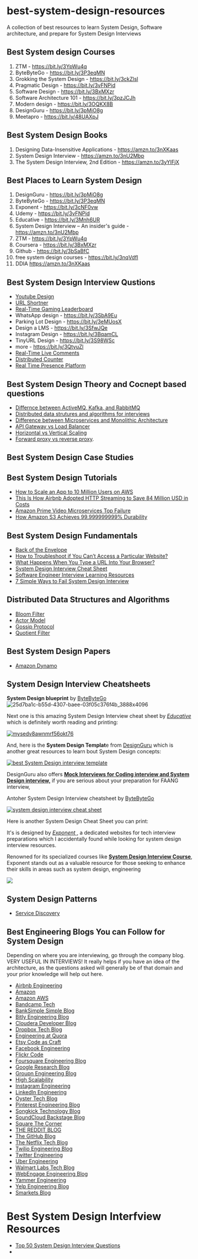 # best-system-design-resources
A collection of best resources to learn System Design, Software architecture, and prepare for System Design Interviews

## Best System design Courses
1. ZTM - https://bit.ly/3YpWu4q
2. ByteByteGo - https://bit.ly/3P3eqMN
1. Grokking the System Design - https://bit.ly/3ckZlsl
3. Pragmatic Design - https://bit.ly/3vFNPid
4. Software Design  - https://bit.ly/3BxMXzr
5. Software Architecture 101 -  https://bit.ly/3pzJCJh
6. Modern design - https://bit.ly/3OQKX8B
7. DesignGuru - https://bit.ly/3pMiO8g
8. Meetapro - https://bit.ly/48UAXpJ

## Best System Design Books
1. Designing Data-Insensitive Applications - https://amzn.to/3nXKaas
2. System Design Interview - https://amzn.to/3nU2Mbp
3. The System Design Interview, 2nd Edition - https://amzn.to/3yYlFjX

## Best Places to Learn System Design
1. DesignGuru - https://bit.ly/3pMiO8g
2. ByteByteGo - https://bit.ly/3P3eqMN
3. Exponent - https://bit.ly/3cNF0vw
4. Udemy - https://bit.ly/3vFNPid
5. Educative - https://bit.ly/3Mnh6UR
5. System Design Interview – An insider's guide - https://amzn.to/3nU2Mbp
6. ZTM - https://bit.ly/3YpWu4q
7. Coursera - https://bit.ly/3BxMXzr
8. Github - https://bit.ly/3bSaBfC
9. free system design courses - https://bit.ly/3nqVdfl
10. DDIA https://amzn.to/3nXKaas


## Best System Design Interview Qustions
- [Youtube Design](https://bit.ly/3bbNnAN)
- [URL Shortner](https://bit.ly/3dZoQ2G) 
- [Real-Time Gaming Leaderboard](https://newsletter.systemdesign.one/leaderboard-system-design/?r=a1ck9)
- WhatsApp design - https://bit.ly/3SbA9Eu
- Parking Lot Design - https://bit.ly/3eMUosX
- Design a LMS - https://bit.ly/3SfwJQe
- Instagram Design - https://bit.ly/3BqamCL
- TinyURL Design - https://bit.ly/3S98WSc
-  more - https://bit.ly/3QtyuZl
- [Real-Time Live Comments](https://newsletter.systemdesign.one/live-comment-system-design/?r=a1ck9)
- [Distributed Counter](https://newsletter.systemdesign.one/distributed-counter-system-design/?r=a1ck9)
- [Real Time Presence Platform](https://newsletter.systemdesign.one/real-time-presence-platform-system-design/?r=a1ck9)


## Best System Design Theory and Cocnept based questions
- [Differnce between ActiveMQ, Kafka, and RabbitMQ](https://dev.to/somadevtoo/difference-between-apache-kafka-rabbitmq-and-activemq-4f1k)
- [Distributed data strutures and algorithms for interviews](https://dev.to/somadevtoo/10-distributed-data-structures-and-system-design-algorithms-for-interviews-a4j)
- [Difference between Microservices and Monolithic Architecture](https://dev.to/somadevtoo/difference-between-microservices-vs-monolithic-applications-for-system-design-interview-2lb5)
- [API Gateway vs Load Balancer](https://dev.to/somadevtoo/difference-between-api-gateway-and-load-balancer-in-system-design-54dd) 
- [Horizontal vs Vertical Scaling](https://dev.to/somadevtoo/horizontal-scaling-vs-vertical-scaling-in-system-design-3n09)
- [Forward proxy vs reverse proxy](https://dev.to/somadevtoo/difference-between-forward-proxy-and-reverse-proxy-in-system-design-54g5).

## Best System Design Case Studies


## Best System Design Tutorials
- [How to Scale an App to 10 Million Users on AWS](https://newsletter.systemdesign.one/p/aws-scale?r=a1ck9)
- [This Is How Airbnb Adopted HTTP Streaming to Save 84 Million USD in Costs](https://newsletter.systemdesign.one/p/what-is-critical-rendering-path?r=a1ck9)
- [Amazon Prime Video Microservices Top Failure](https://newsletter.systemdesign.one/p/prime-video-microservices?r=a1ck9)
- [How Amazon S3 Achieves 99.999999999% Durability](https://newsletter.systemdesign.one/p/amazon-s3-durability?r=a1ck9)

## Best System Design Fundamentals
- [Back of the Envelope](https://newsletter.systemdesign.one/back-of-the-envelope/?r=a1ck9)
- [How to Troubleshoot if You Can’t Access a Particular Website?](https://newsletter.systemdesign.one/how-to-troubleshoot-if-you-cannot-access-a-website/?r=a1ck9)
- [What Happens When You Type a URL Into Your Browser?](https://newsletter.systemdesign.one/what-happens-when-you-type-url-into-your-browser/?r=a1ck9)
- [System Design Interview Cheat Sheet](https://newsletter.systemdesign.one/system-design-interview-cheatsheet/?r=a1ck9)
- [Software Engineer Interview Learning Resources](https://newsletter.systemdesign.one/software-engineer-interview-learning-resources/?r=a1ck9)
- [7 Simple Ways to Fail System Design Interview](https://newsletter.systemdesign.one/p/design-system-newsletter?r=a1ck9)

## Distributed Data Structures and Algorithms
- [Bloom Filter](https://newsletter.systemdesign.one/bloom-filters-explained/?r=a1ck9)
- [Actor Model](https://newsletter.systemdesign.one/p/actor-model?r=a1ck9)
- [Gossip Protocol](https://newsletter.systemdesign.one/gossip-protocol/?r=a1ck9)
- [Quotient Filter](https://newsletter.systemdesign.one/quotient-filter-explained/?r=a1ck9)

## Best System Design Papers
- [Amazon Dynamo](https://d1.awsstatic.com/product-marketing/DynamoDB/451_Reprint_AWS_24FEB2022.pdf)

## System Design Interview Cheatsheets
**System Design blueprint** by [ByteByteGo](https://bit.ly/3P3eqMN)
![25d7ba1c-b55d-4307-baee-03f05c376f4b_3888x4096](https://github.com/javabuddy/best-system-design-resources/assets/856999/60977ff5-21c0-4975-8d23-5c1e9b417f87)


Next one is this amazing System Design Interview cheat sheet by [*Educative* ](https://www.educative.io/subscription?affiliate_id=5073518643380224) which is definitely worth reading and printing:

[![mysedv8awnmrf56okt76](https://github.com/javabuddy/best-system-design-resources/assets/856999/16e4b90a-6b8f-4602-89aa-b128b0862842)](https://www.educative.io/courses/grokking-modern-system-design-software-engineers-managers?affiliate_id=5073518643380224)


And, here is the **System Design Templat**e from [DesignGuru](https://designgurus.org/link/84Y9hP) which is another great resources to learn bout System Design concepts:

[![best System Design interview template](https://miro.medium.com/v2/resize:fit:609/1*dcCRORj0PbSHj5nEE5UDsA.jpeg)](https://designgurus.org/link/84Y9hP)

DesignGuru also offers [**Mock Interviews for Coding interview and System Design interview,**](https://www.designgurus.io/mock-interviews?aff=84Y9hP) if you are serious about your preparation for FAANG interview,

Antoher System Design Interview cheatsheet by [ByteByteGo](https://bit.ly/3P3eqMN)

[![system design interview cheat sheet](https://github.com/javabuddy/best-system-design-resources/assets/856999/3da79fd6-8acc-48bf-8fcb-98ebd93a45d2)](https://bit.ly/3P3eqMN)


Here is another  System Design Cheat Sheet you can print:

It's is designed by [*Exponent* ](https://bit.ly/3cNF0vw), a dedicated websites for tech interview preparations which I accidentally found while looking for system design interview resources.

Renowned for its specialized courses like [**System Design Interview Course**](https://www.tryexponent.com/courses/system-design-interview?ref=javinpaul2), Exponent stands out as a valuable resource for those seeking to enhance their skills in areas such as system design, engineering

[![](https://miro.medium.com/v2/resize:fit:488/1*JUkqJQGFCj94CBFz8iIHIQ.png)](https://bit.ly/3cNF0vw)

## System Design Patterns
- [Service Discovery](https://newsletter.systemdesign.one/what-is-service-discovery/?r=a1ck9)


## Best Engineering Blogs You can Follow for System Design
Depending on where you are interviewing, go through the company blog. VERY USEFUL IN INTERVIEWS! It really helps if you have an idea of the architecture, as the questions asked will generally be of that domain and your prior knowledge will help out here.

-   [Airbnb Engineering](http://nerds.airbnb.com/)
-   [Amazon](https://developer.amazon.com/blogs)
-   [Amazon AWS](https://aws.amazon.com/blogs/)
-   [Bandcamp Tech](http://bandcamptech.wordpress.com/)
-   [BankSimple Simple Blog](https://www.simple.com/engineering/)
-   [Bitly Engineering Blog](http://word.bitly.com/)
-   [Cloudera Developer Blog](http://blog.cloudera.com/blog/)
-   [Dropbox Tech Blog](https://tech.dropbox.com/)
-   [Engineering at Quora](http://engineering.quora.com/)
-   [Etsy Code as Craft](http://codeascraft.com/)
-   [Facebook Engineering](https://www.facebook.com/Engineering)
-   [Flickr Code](http://code.flickr.net/)
-   [Foursquare Engineering Blog](http://engineering.foursquare.com/)
-   [Google Research Blog](http://googleresearch.blogspot.com/)
-   [Groupn Engineering Blog](https://engineering.groupon.com/)
-   [High Scalability](http://highscalability.com/)
-   [Instagram Engineering](http://instagram-engineering.tumblr.com/)
-   [LinkedIn Engineering](http://engineering.linkedin.com/blog)
-   [Oyster Tech Blog](http://tech.oyster.com/)
-   [Pinterest Engineering Blog](http://engineering.pinterest.com/)
-   [Songkick Technology Blog](http://devblog.songkick.com/)
-   [SoundCloud Backstage Blog](https://developers.soundcloud.com/blog/)
-   [Square The Corner](http://corner.squareup.com/)
-   [THE REDDIT BLOG](http://www.redditblog.com/)
-   [The GitHub Blog](https://github.com/blog/category/engineering)
-   [The Netflix Tech Blog](http://techblog.netflix.com/)
-   [Twilio Engineering Blog](http://www.twilio.com/engineering)
-   [Twitter Engineering](https://engineering.twitter.com/)
-   [Uber Engineering](https://eng.uber.com/)
-   [Walmart Labs Tech Blog](https://medium.com/walmartlabs)
-   [WebEngage Engineering Blog](http://engineering.webengage.com/)
-   [Yammer Engineering](http://eng.yammer.com/blog/)
-   [Yelp Engineering Blog](http://engineeringblog.yelp.com/)
-   [Smarkets Blog](https://smarketshq.com/)

# Best System Design Interfview Resources
- [Top 50 System Design Interview Questions ](https://dev.to/somadevtoo/top-50-system-design-interview-questions-for-2024-5dbk)
- 


